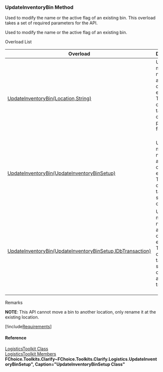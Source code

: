﻿### UpdateInventoryBin Method

Used to modify the name or the active flag of an existing bin. This overload takes a set of required parameters for the API.

Used to modify the name or the active flag of an existing bin.

Overload List

| Overload | Description |
| --- | --- |
| [UpdateInventoryBin(Location,String)](FChoice.Toolkits.Clarify~FChoice.Toolkits.Clarify.Logistics.LogisticsToolkit~UpdateInventoryBin(Location,String).md) | Used to modify the name or the active flag of an existing bin. This overload takes a set of required parameters for the API.   |
| [UpdateInventoryBin(UpdateInventoryBinSetup)](FChoice.Toolkits.Clarify~FChoice.Toolkits.Clarify.Logistics.LogisticsToolkit~UpdateInventoryBin(UpdateInventoryBinSetup).md) | Used to modify the name or the active flag of an existing bin. This overload takes a setup object.   |
| [UpdateInventoryBin(UpdateInventoryBinSetup,IDbTransaction)](FChoice.Toolkits.Clarify~FChoice.Toolkits.Clarify.Logistics.LogisticsToolkit~UpdateInventoryBin(UpdateInventoryBinSetup,IDbTransaction).md) | Used to modify the name or the active flag of an existing bin. This overload takes a setup object and a database transaction.   |

Remarks

**NOTE**: This API cannot move a bin to another location, only rename it at the existing location.

[!include[Requirements](../partials/requirements.md)]



#### Reference

[LogisticsToolkit Class](FChoice.Toolkits.Clarify~FChoice.Toolkits.Clarify.Logistics.LogisticsToolkit.md)  
[LogisticsToolkit Members](FChoice.Toolkits.Clarify~FChoice.Toolkits.Clarify.Logistics.LogisticsToolkit_members.md)  
**FChoice.Toolkits.Clarify~FChoice.Toolkits.Clarify.Logistics.UpdateInventoryBinSetup", Caption="UpdateInventoryBinSetup Class"**